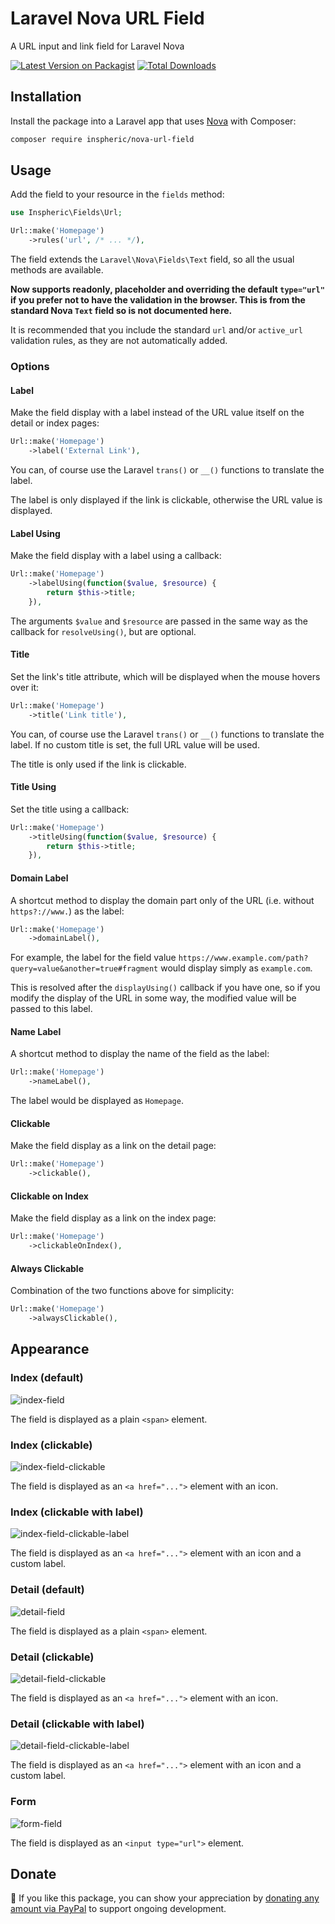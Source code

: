 # Laravel Nova URL Field
A URL input and link field for Laravel Nova

[![Latest Version on Packagist](https://img.shields.io/packagist/v/inspheric/nova-url-field.svg?style=flat-square)](https://packagist.org/packages/inspheric/nova-url-field)
[![Total Downloads](https://img.shields.io/packagist/dt/inspheric/nova-url-field.svg?style=flat-square)](https://packagist.org/packages/inspheric/nova-url-field)

## Installation

Install the package into a Laravel app that uses [Nova](https://nova.laravel.com) with Composer:

```bash
composer require inspheric/nova-url-field
```

## Usage

Add the field to your resource in the ```fields``` method:
```php
use Inspheric\Fields\Url;

Url::make('Homepage')
    ->rules('url', /* ... */),
```

The field extends the `Laravel\Nova\Fields\Text` field, so all the usual methods are available.

**Now supports readonly, placeholder and overriding the default `type="url"` if you prefer not to have the validation in the browser. This is from the standard Nova `Text` field so is not documented here.**

It is recommended that you include the standard `url` and/or `active_url` validation rules, as they are not automatically added.

### Options
#### Label
Make the field display with a label instead of the URL value itself on the detail or index pages:

```php
Url::make('Homepage')
    ->label('External Link'),
```

You can, of course use the Laravel `trans()` or `__()` functions to translate the label.

The label is only displayed if the link is clickable, otherwise the URL value is displayed.

#### Label Using
Make the field display with a label using a callback:

```php
Url::make('Homepage')
    ->labelUsing(function($value, $resource) {
        return $this->title;
    }),
```

The arguments `$value` and `$resource` are passed in the same way as the callback for `resolveUsing()`, but are optional.

#### Title

Set the link's title attribute, which will be displayed when the mouse hovers over it:

```php
Url::make('Homepage')
    ->title('Link title'),
```

You can, of course use the Laravel `trans()` or `__()` functions to translate the label. If no custom title is set, the full URL value will be used.

The title is only used if the link is clickable.

#### Title Using
Set the title using a callback:

```php
Url::make('Homepage')
    ->titleUsing(function($value, $resource) {
        return $this->title;
    }),
```

#### Domain Label
A shortcut method to display the domain part only of the URL (i.e. without `https?://www.`) as the label:

```php
Url::make('Homepage')
    ->domainLabel(),
```

For example, the label for the field value `https://www.example.com/path?query=value&another=true#fragment` would display simply as `example.com`.

This is resolved after the `displayUsing()` callback if you have one, so if you modify the display of the URL in some way, the modified value will be passed to this label.

#### Name Label
A shortcut method to display the name of the field as the label:

```php
Url::make('Homepage')
    ->nameLabel(),
```

The label would be displayed as `Homepage`.

#### Clickable
Make the field display as a link on the detail page:

```php
Url::make('Homepage')
    ->clickable(),
```

#### Clickable on Index
Make the field display as a link on the index page:

```php
Url::make('Homepage')
    ->clickableOnIndex(),
```

#### Always Clickable
Combination of the two functions above for simplicity:

```php
Url::make('Homepage')
    ->alwaysClickable(),
```

## Appearance
### Index (default)
![index-field](https://raw.githubusercontent.com/inspheric/nova-url-field/master/docs/index-field.png)

The field is displayed as a plain `<span>` element.

### Index (clickable)
![index-field-clickable](https://raw.githubusercontent.com/inspheric/nova-url-field/master/docs/index-field-clickable.png)

The field is displayed as an `<a href="...">` element with an icon.

### Index (clickable with label)
![index-field-clickable-label](https://raw.githubusercontent.com/inspheric/nova-url-field/master/docs/index-field-clickable-label.png)

The field is displayed as an `<a href="...">` element with an icon and a custom label.

### Detail (default)
![detail-field](https://raw.githubusercontent.com/inspheric/nova-url-field/master/docs/detail-field-plain.png)

The field is displayed as a plain `<span>` element.

### Detail (clickable)
![detail-field-clickable](https://raw.githubusercontent.com/inspheric/nova-url-field/master/docs/detail-field-clickable.png)

The field is displayed as an `<a href="...">` element with an icon.

### Detail (clickable with label)
![detail-field-clickable-label](https://raw.githubusercontent.com/inspheric/nova-url-field/master/docs/detail-field-clickable-label.png)

The field is displayed as an `<a href="...">` element with an icon and a custom label.

### Form
![form-field](https://raw.githubusercontent.com/inspheric/nova-url-field/master/docs/form-field.png)

The field is displayed as an `<input type="url">` element.

## Donate

:purple_heart: If you like this package, you can show your appreciation by [donating any amount via PayPal](https://burtonsenior.com/donate/inspheric/nova-url-field) to support ongoing development.
